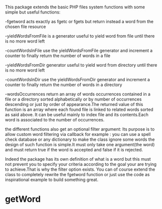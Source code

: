 This package extends the basic PHP files system functions with some simple but useful functions:

-fgetword acts exactly as fgetc or fgets but return instead a word from 
the chosen file resource

-yieldWordsFromFile is a generator useful to yield word from file until there is no more word left

-countWordsInFile use the yieldWordsFromFile generator and increment a counter to finally return the number of words in a file

-yieldWordsFromDir generator useful to yield word from directory until there is no more word left

-countWordsInDir use the yieldWordsFromDir generator and increment a counter to finally return the number of words in a directory

-wordsOccurrences return an array of words occurrences contained in a file or a directory  sorted alphabetically or by number of occurrences descending
or just by order of appearance.The returned value of this function is an array where each found file is linked to related words sorted as said above.
It can be useful mainly to index file and its contents.Each word is associated to the number of occurrences.

the different functions also get an optional filter argument:
Its purpose is to allow custom word filtering via callback
for example : 
	you can use a spell check database or any dictionary to make the class ignore some words
the design of such function is simple.It must only take one argument(the word) and must return true if the word
is accepted and false if it is rejected.
	
Indeed the package has its own definition of what is a word but this must not prevent you to specify
your criteria according to the goal your are trying to achieve.That is why the filter option exists.
You can of course extend the class to completely rewrite the fgetword function  or just use the code
as inspirational example to build something great.  
	
 # getWord
